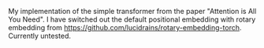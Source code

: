 My implementation of the simple transformer from the paper "Attention is All You Need". I have switched out the default positional embedding with rotary embedding from https://github.com/lucidrains/rotary-embedding-torch. Currently untested.
